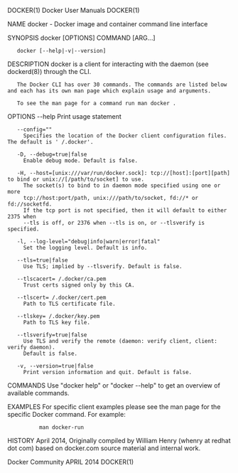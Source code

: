 DOCKER(1)                                                                           Docker User Manuals                                                                          DOCKER(1)

NAME
       docker - Docker image and container command line interface

SYNOPSIS
       docker [OPTIONS] COMMAND [ARG...]

       docker [--help|-v|--version]

DESCRIPTION
       docker is a client for interacting with the daemon (see dockerd(8)) through the CLI.

       The Docker CLI has over 30 commands. The commands are listed below and each has its own man page which explain usage and arguments.

       To see the man page for a command run man docker .

OPTIONS
       --help
         Print usage statement

       --config=""
         Specifies the location of the Docker client configuration files. The default is ' /.docker'.

       -D, --debug=true|false
         Enable debug mode. Default is false.

       -H, --host=[unix:///var/run/docker.sock]: tcp://[host]:[port][path] to bind or unix://[/path/to/socket] to use.
         The socket(s) to bind to in daemon mode specified using one or more
         tcp://host:port/path, unix:///path/to/socket, fd://* or fd://socketfd.
         If the tcp port is not specified, then it will default to either 2375 when
         --tls is off, or 2376 when --tls is on, or --tlsverify is specified.

       -l, --log-level="debug|info|warn|error|fatal"
         Set the logging level. Default is info.

       --tls=true|false
         Use TLS; implied by --tlsverify. Default is false.

       --tlscacert= /.docker/ca.pem
         Trust certs signed only by this CA.

       --tlscert= /.docker/cert.pem
         Path to TLS certificate file.

       --tlskey= /.docker/key.pem
         Path to TLS key file.

       --tlsverify=true|false
         Use TLS and verify the remote (daemon: verify client, client: verify daemon).
         Default is false.

       -v, --version=true|false
         Print version information and quit. Default is false.

COMMANDS
       Use "docker help" or "docker --help" to get an overview of available commands.

EXAMPLES
       For specific client examples please see the man page for the specific Docker command. For example:

              man docker-run

HISTORY
       April 2014, Originally compiled by William Henry (whenry at redhat dot com) based on docker.com source material and internal work.

Docker Community                                                                        APRIL 2014                                                                               DOCKER(1)
